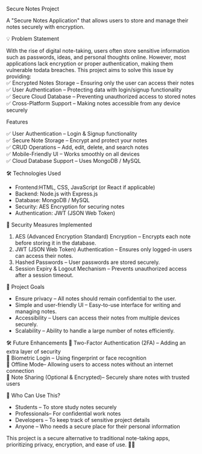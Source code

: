Secure Notes Project

A "Secure Notes Application" that allows users to store and manage their notes securely with encryption.

💡 Problem Statement 

With the rise of digital note-taking, users often store sensitive information such as passwords, ideas, and personal thoughts online. However, most applications lack encryption or proper authentication, making them vulnerable todata breaches. This project aims to solve this issue by providing:  
✅ Encrypted Notes Storage – Ensuring only the user can access their notes  
✅ User Authentication – Protecting data with login/signup functionality  
✅ Secure Cloud Database – Preventing unauthorized access to stored notes  
✅ Cross-Platform Support – Making notes accessible from any device securely  

Features

✅ User Authentication – Login & Signup functionality  
✅ Secure Note Storage – Encrypt and protect your notes  
✅ CRUD Operations – Add, edit, delete, and search notes  
✅ Mobile-Friendly UI – Works smoothly on all devices  
✅ Cloud Database Support – Uses MongoDB / MySQL  

🛠️ Technologies Used
- Frontend:HTML, CSS, JavaScript (or React if applicable)  
- Backend: Node.js with Express.js
- Database: MongoDB / MySQL  
- Security: AES Encryption for securing notes  
- Authentication: JWT (JSON Web Token)




🔐 Security Measures Implemented 
1. AES (Advanced Encryption Standard) Encryption – Encrypts each note before storing it in the database.  
2. JWT (JSON Web Token) Authentication – Ensures only logged-in users can access their notes.  
3. Hashed Passwords – User passwords are stored securely.  
4. Session Expiry & Logout Mechanism – Prevents unauthorized access after a session timeout.  

🎯 Project Goals 
- Ensure privacy – All notes should remain confidential to the user.  
- Simple and user-friendly UI – Easy-to-use interface for writing and managing notes.  
- Accessibility – Users can access their notes from multiple devices securely.  
- Scalability – Ability to handle a large number of notes efficiently.  


🛠 Future Enhancements 
🚀 Two-Factor Authentication (2FA) – Adding an extra layer of security  
🚀 Biometric Login – Using fingerprint or face recognition  
🚀 Offline Mode– Allowing users to access notes without an internet connection  
🚀 Note Sharing (Optional & Encrypted)– Securely share notes with trusted users  


📌 Who Can Use This?
- Students – To store study notes securely  
- Professionals– For confidential work notes  
- Developers – To keep track of sensitive project details  
- Anyone – Who needs a secure place for their personal information  



This project is a secure alternative to traditional note-taking apps, prioritizing privacy, encryption, and ease of use. 🚀🔐  

